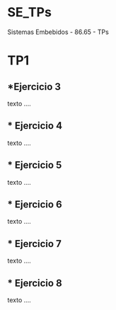 # **SE_TPs**
Sistemas Embebidos - 86.65 - TPs

# **TP1**

## *Ejercicio 3

texto ....

## * **Ejercicio 4**

texto ....


## * **Ejercicio 5**

texto ....


## * **Ejercicio 6**

texto ....


## * **Ejercicio 7**

texto ....


## * **Ejercicio 8**

texto ....

